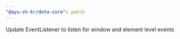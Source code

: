 ```yaml
---
"@ayu-sh-kr/dota-core": patch
---
```


Update EventListener to listen for window and element level events
